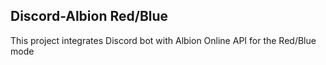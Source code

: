 ## Discord-Albion Red/Blue

This project integrates Discord bot with Albion Online API for the Red/Blue mode
